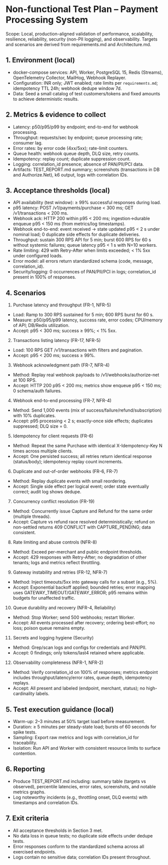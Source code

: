 # Non-functional Test Plan – Payment Processing System

Scope: Local, production-aligned validation of performance, scalability, resilience, reliability, security (non-PII logging), and observability. Targets and scenarios are derived from requirements.md and Architecture.md.

## 1. Environment (local)
- docker-compose services: API, Worker, PostgreSQL 15, Redis (Streams), OpenTelemetry Collector, MailHog, Webhook Replayer.
- Configuration: INR only; JWT enabled; rate limits per `requirements.md`; idempotency TTL 24h; webhook dedupe window 7d.
- Data: Seed a small catalog of test customers/tokens and fixed amounts to achieve deterministic results.

## 2. Metrics & evidence to collect
- Latency: p50/p95/p99 by endpoint; end-to-end for webhook processing.
- Throughput: requests/sec by endpoint; queue processing rate; consumer lag.
- Error rates: by error code (4xx/5xx); rate-limit counters.
- Queue health: webhook queue depth, DLQ size, retry counts.
- Idempotency: replay count; duplicate suppression count.
- Logging: correlation_id presence; absence of PAN/PII/PCI data.
- Artifacts: TEST_REPORT.md summary; screenshots (transactions in DB and Authorize.Net), k6 output, logs with correlation IDs.

## 3. Acceptance thresholds (local)
- API availability (test window): ≥ 99% successful responses during load.
- p95 latency: POST /v1/payments/purchase < 300 ms; GET /v1/transactions < 200 ms.
- Webhook ack: HTTP 200 within p95 < 200 ms; ingestion→durable enqueue p95 < 150 ms (from metrics/log timestamps).
- Webhook end-to-end: event received → state updated p95 < 2 s under nominal load; 0 duplicate side effects for duplicate deliveries.
- Throughput: sustain 300 RPS API for 5 min; burst 600 RPS for 60 s without systemic failures; queue latency p95 < 1 s with N=10 workers.
- Rate limiting: 429 with Retry-After when limits exceeded; < 1% 5xx under configured loads.
- Error model: all errors return standardized schema (code, message, correlation_id).
- Security/logging: 0 occurrences of PAN/PII/PCI in logs; correlation_id present in 100% of responses.

## 4. Scenarios
1) Purchase latency and throughput (FR-1, NFR-5)
- Load: Ramp to 300 RPS sustained for 5 min; 600 RPS burst for 60 s.
- Measure: p50/p95/p99 latency, success rate, error codes; CPU/memory of API; DB/Redis utilization.
- Accept: p95 < 300 ms; success ≥ 99%; < 1% 5xx.

2) Transactions listing latency (FR-17, NFR-5)
- Load: 100 RPS GET /v1/transactions with filters and pagination.
- Accept: p95 < 200 ms; success ≥ 99%.

3) Webhook acknowledgment path (FR-7, NFR-4)
- Method: Replay real webhook payloads to /v1/webhooks/authorize-net at 100 RPS.
- Accept: HTTP 200 p95 < 200 ms; metrics show enqueue p95 < 150 ms; 0 schema/auth failures.

4) Webhook end-to-end processing (FR-7, NFR-4)
- Method: Send 1,000 events (mix of success/failure/refund/subscription) with 10% duplicates.
- Accept: p95 processing < 2 s; exactly-once side effects; duplicates suppressed; DLQ size = 0.

5) Idempotency for client requests (FR-6)
- Method: Repeat the same Purchase with identical X-Idempotency-Key N times across multiple clients.
- Accept: One persisted success; all retries return identical response (status/body); idempotency replay count increments.

6) Duplicate and out-of-order webhooks (FR-6, FR-7)
- Method: Replay duplicate events with small reordering.
- Accept: Single side effect per logical event; order state eventually correct; audit log shows dedupe.

7) Concurrency conflict resolution (FR-19)
- Method: Concurrently issue Capture and Refund for the same order (multiple threads).
- Accept: Capture vs refund race resolved deterministically; refund on non-settled returns 409 CONFLICT with CAPTURE_PENDING; data consistent.

8) Rate limiting and abuse controls (NFR-8)
- Method: Exceed per-merchant and public endpoint thresholds.
- Accept: 429 responses with Retry-After; no degradation of other tenants; logs and metrics reflect throttling.

9) Gateway instability and retries (FR-12, NFR-7)
- Method: Inject timeouts/5xx into gateway calls for a subset (e.g., 5%).
- Accept: Exponential backoff applied; bounded retries; error mapping uses GATEWAY_TIMEOUT/GATEWAY_ERROR; p95 remains within budgets for unaffected traffic.

10) Queue durability and recovery (NFR-4, Reliability)
- Method: Stop Worker; send 500 webhooks; restart Worker.
- Accept: All events processed after recovery; ordering best-effort; no loss; poison queue remains empty.

11) Secrets and logging hygiene (Security)
- Method: Grep/scan logs and configs for credentials and PAN/PII.
- Accept: 0 findings; only tokens/last4 retained where applicable.

12) Observability completeness (NFR-1, NFR-2)
- Method: Verify correlation_id on 100% of responses; metrics endpoint includes throughput/latency/error rates, queue depth, idempotency replays.
- Accept: All present and labeled (endpoint, merchant, status); no high-cardinality labels.

## 5. Test execution guidance (local)
- Warm-up: 2–3 minutes at 50% target load before measurement.
- Duration: ≥ 5 minutes per steady-state load; bursts of 60 seconds for spike tests.
- Sampling: Export raw metrics and logs with correlation_id for traceability.
- Isolation: Run API and Worker with consistent resource limits to surface contention.

## 6. Reporting
- Produce TEST_REPORT.md including: summary table (targets vs observed), percentile latencies, error rates, screenshots, and notable metrics graphs.
- Log noteworthy incidents (e.g., throttling onset, DLQ events) with timestamps and correlation IDs.

## 7. Exit criteria
- All acceptance thresholds in Section 3 met.
- No data loss in queue tests; no duplicate side effects under dedupe tests.
- Error responses conform to the standardized schema across all exercised endpoints.
- Logs contain no sensitive data; correlation IDs present throughout.
